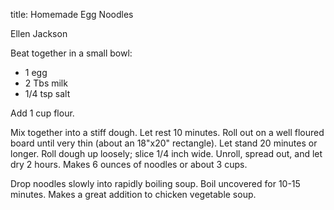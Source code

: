 title: Homemade Egg Noodles

Ellen Jackson

Beat together in a small bowl:

* 1 egg
* 2 Tbs milk
* 1/4 tsp salt

Add 1 cup flour.

Mix together into a stiff dough.  Let rest 10 minutes.  Roll out on a well floured board until very thin (about an 18"x20" rectangle).  Let stand 20 minutes or longer.  Roll dough up loosely; slice 1/4 inch wide.  Unroll, spread out, and let dry 2 hours.  Makes 6 ounces of noodles or about 3 cups.

Drop noodles slowly into rapidly boiling soup.  Boil uncovered for 10-15 minutes.   Makes a great addition to chicken vegetable soup.
